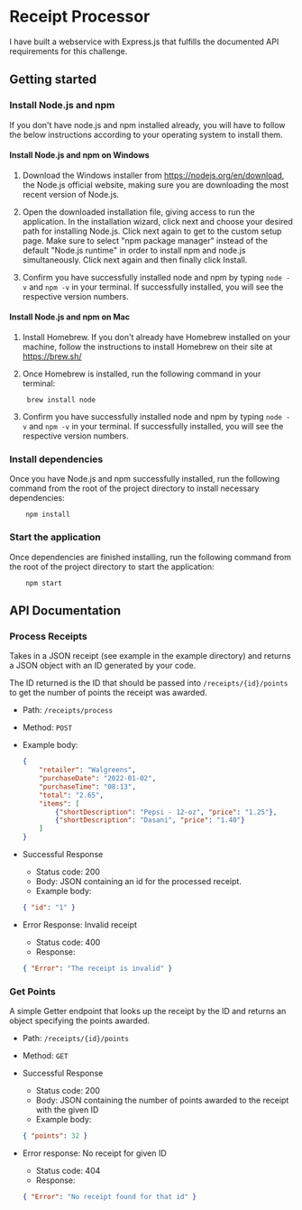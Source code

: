 # Receipt Processor
I have built a webservice with Express.js that fulfills the documented API requirements for this challenge.

## Getting started

### Install Node.js and npm
If you don't have node.js and npm installed already, you will have to follow the below instructions according to your operating system to install them.

#### Install Node.js and npm on Windows
1. Download the Windows installer from https://nodejs.org/en/download, the Node.js official website, making sure you are downloading the most recent version of Node.js.

2. Open the downloaded installation file, giving access to run the application. In the installation wizard, click next and choose your desired path for installing Node.js. Click next again to get to the custom setup page. Make sure to select "npm package manager" instead of the default "Node.js runtime" in order to install npm and node.js simultaneously. Click next again and then finally click Install.

3. Confirm you have successfully installed node and npm by typing `node -v` and `npm -v` in your terminal. If successfully installed, you will see the respective version numbers.

#### Install Node.js and npm on Mac
1. Install Homebrew. If you don't already have Homebrew installed on your machine, follow the instructions to install Homebrew on their site at https://brew.sh/

2. Once Homebrew is installed, run the following command in your terminal:

        brew install node

3. Confirm you have successfully installed node and npm by typing `node -v` and `npm -v` in your terminal. If successfully installed, you will see the respective version numbers.

### Install dependencies

Once you have Node.js and npm successfully installed, run the following command from the root of the project directory to install necessary dependencies:

        npm install

### Start the application

Once dependencies are finished installing, run the following command from the root of the project directory to start the application:

        npm start

## API Documentation

### Process Receipts

Takes in a JSON receipt (see example in the example directory) and returns a JSON object with an ID generated by your code.

The ID returned is the ID that should be passed into `/receipts/{id}/points` to get the number of points the receipt
was awarded.

* Path: `/receipts/process`
* Method: `POST`
* Example body:

    ```json
    {
        "retailer": "Walgreens",
        "purchaseDate": "2022-01-02",
        "purchaseTime": "08:13",
        "total": "2.65",
        "items": [
            {"shortDescription": "Pepsi - 12-oz", "price": "1.25"},
            {"shortDescription": "Dasani", "price": "1.40"}
        ]
    }
    ```
* Successful Response
    * Status code: 200
    * Body: JSON containing an id for the processed receipt.
    * Example body:

    ```json
    { "id": "1" }
    ```

* Error Response: Invalid receipt
    * Status code: 400
    * Response:
    ```json
    { "Error": "The receipt is invalid" }
    ```

### Get Points

A simple Getter endpoint that looks up the receipt by the ID and returns an object specifying the points awarded.

* Path: `/receipts/{id}/points`
* Method: `GET`
* Successful Response
    * Status code: 200
    * Body: JSON containing the number of points awarded to the receipt with the given ID
    * Example body:

    ```json
    { "points": 32 }
    ```
* Error response: No receipt for given ID
    * Status code: 404
    * Response:

    ```json
    { "Error": "No receipt found for that id" }
    ```
